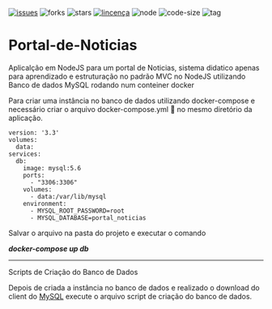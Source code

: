 [![issues](https://img.shields.io/github/issues/luizcsbh/Portal_de_Noticias)](https://github.com/luizcsbh/Portal_de_noticias/issues)
![forks](https://img.shields.io/github/forks/luizcsbh/Portal_de_Noticias)
![stars](https://img.shields.io/github/stars/luizcsbh/Portal_de_Noticias)
[![lincença](https://img.shields.io/github/license/luizcsbh/Portal_de_Noticias)](https://github.com/luizcsbh/Portal_de_noticias/blob/master/LICENSE)
![node](https://img.shields.io/node/v/mongoose)
![code-size](https://img.shields.io/github/languages/code-size/luizcsbh/Portal_de_Noticias)
![tag](https://img.shields.io/github/v/tag/luizcsbh/Portal_de_Noticias)

# Portal-de-Noticias
Aplicalção em NodeJS para um portal de Noticias, sistema didatico apenas para aprendizado e estruturação no padrão MVC no NodeJS utilizando Banco de dados MySQL rodando num conteiner docker

Para criar uma instância no banco de dados utilizando docker-compose e necessário criar o arquivo docker-compose.yml :whale: no mesmo diretório da aplicação.

```doccker
version: '3.3'
volumes:
  data:
services:
  db:
    image: mysql:5.6
    ports:
      - "3306:3306"
    volumes:
      - data:/var/lib/mysql
    environment:
      - MYSQL_ROOT_PASSWORD=root
      - MYSQL_DATABASE=portal_noticias 
```

Salvar o arquivo na pasta do projeto e executar o comando 

***docker-compose up db***

------

Scripts de Criação do Banco de Dados

Depois de criada a instância no banco de dados e realizado o download do client do [MySQL](https://dev.mysql.com/downloads/workbench) execute o arquivo script de criação do banco de dados. 
